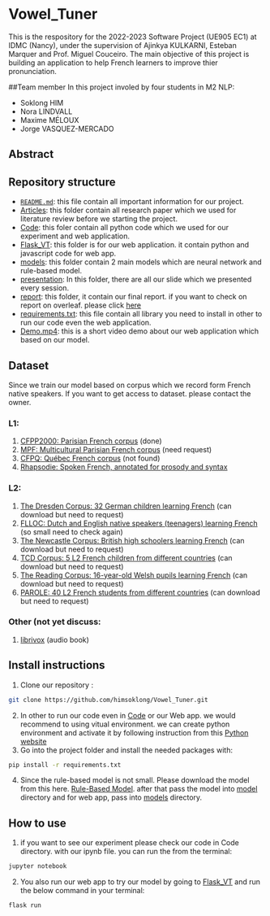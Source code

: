 # Vowel_Tuner
This is the respository for the 2022-2023 Software Project (UE905 EC1) at IDMC (Nancy), under the supervision of Ajinkya KULKARNI, Esteban Marquer and Prof. Miguel Couceiro. The main objective of this project is building an application to help French learners to improve thier pronunciation. 

##Team member
In this project involed by four students in M2 NLP:
- Soklong HIM
- Nora LINDVALL
- Maxime MÉLOUX
- Jorge VASQUEZ-MERCADO

## Abstract


## Repository structure
- [`README.md`](README.md): this file contain all important information for our project.
- [Articles](Articles): this folder contain all research paper which we used for literature review before we starting the project.
- [Code](Code): this foler contain all python code which we used for our experiment and web application.
- [Flask_VT](Flask_VT): this folder is for our web application. it contain python and javascript code for web app.
- [models](models): this folder contain 2 main models which are neural network and rule-based model.
- [presentation](presentations): In this folder, there are all our slide which we presented every session.
- [report](report): this folder, it contain our final report. if you want to check on report on overleaf. please click [here](https://www.overleaf.com/read/xqkbxvckrjmb)
- [requirements.txt](requirements.txt): this file contain all library you need to install in other to run our code even the web application.
- [Demo.mp4](Demo.mp4): this is a short video demo about our web application which based on our model.

## Dataset
Since we train our model based on corpus which we record form French native speakers. If you want to get access to dataset. please contact the owner.
### L1:
1. [CFPP2000: Parisian French corpus](https://cocoon.huma-num.fr/exist/crdo/meta/cocoon-8bc96a4e-9899-30e4-99be-c72d216eb38b) (done)
2. [MPF: Multicultural Parisian French corpus](https://www.ortolang.fr/market/corpora/mpf/) (need request)
3. [CFPQ: Québec French corpus](https://applis.flsh.usherbrooke.ca/cfpq/) (not found)
4. [Rhapsodie: Spoken French, annotated for prosody and syntax]()

### L2:
1. [The Dresden Corpus: 32 German children learning French](https://slabank.talkbank.org/access/French/Dresden.html) (can download but need to request)
2. [FLLOC: Dutch and English native speakers (teenagers) learning French](https://ota.bodleian.ox.ac.uk/repository/xmlui/handle/20.500.12024/2495) (so small need to check again)
3. [The Newcastle Corpus: British high schoolers learning French](https://slabank.talkbank.org/access/French/Newcastle.html) (can download but need to request)
4. [TCD Corpus: 5 L2 French children from different countries](https://slabank.talkbank.org/access/French/TCD.html) (can download but need to request)
5. [The Reading Corpus: 16-year-old Welsh pupils learning French](https://slabank.talkbank.org/access/French/Reading.html) (can download but need to request)
6. [PAROLE: 40 L2 French students from different countries](https://slabank.talkbank.org/access/English/PAROLE.html) (can download but need to request)

### Other (not yet discuss:
1. [librivox](https://librivox.org/search?primary_key=2&search_category=language&search_page=1&search_form=get_results) (audio book)
## Install instructions
1. Clone our repository :
```sh
git clone https://github.com/himsoklong/Vowel_Tuner.git
```
2. In other to run our code even in [Code](Code) or our Web app. we would recommend to using vitual environment. we can create python environment and activate it by following instruction from this [Python website](https://packaging.python.org/en/latest/guides/installing-using-pip-and-virtual-environments/)
3. Go into the project folder and install the needed packages with:
```sh
pip install -r requirements.txt
```
4. Since the rule-based model is not small. Please download the model from this here. [Rule-Based Model](https:example.com). after that pass the model into [model](models) directory and for web app, pass into [models](Flask_VT/models) directory.
## How to use
1. if you want to see our experiment please check our code in Code directory. with our ipynb file.
you can run the from the terminal:
```sh
jupyter notebook
```

2. You also run our web app to try our model by going to [Flask_VT](Flask_VT) and run the below command in your terminal:
```sh
flask run
```
